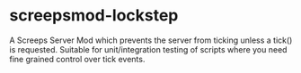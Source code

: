 # screepsmod-lockstep
A Screeps Server Mod which prevents the server from ticking unless a tick() is requested. Suitable for unit/integration testing of scripts where you need fine grained control over tick events.
